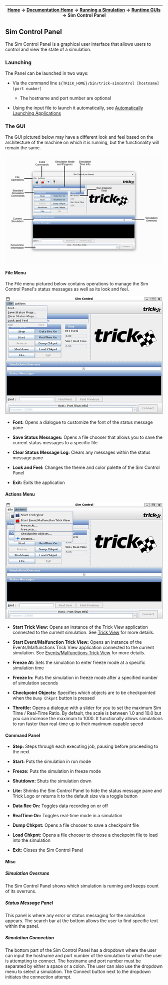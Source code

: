 | [Home](/trick) → [Documentation Home](../../Documentation-Home) → [Running a Simulation](../Running-a-Simulation) → [Runtime GUIs](Runtime-GUIs) → Sim Control Panel |
|------------------------------------------------------------------|

## Sim Control Panel

The Sim Control Panel is a graphical user interface that allows users to control and view the state of a simulation.

### Launching

The Panel can be launched in two ways:

- Via the command line `${TRICK_HOME}/bin/trick-simcontrol [hostname] [port number]` 
  - The hostname and port number are optional

- Using the input file to launch it automatically, see [Automatically Launching Applications](Runtime-GUIs#automatically-launching-applications)

### The GUI

The GUI pictured below may have a different look and feel based on the architecture of the machine on which it is running, but the functionality will remain the same.

![SimControlPanel](images/SimControlPanel.jpg)

#### File Menu

The File menu pictured below contains operations to manage the Sim Control Panel's status messages as well as its look and feel.

![SimControlPanel_File](images/SCP_File.jpg)

- **Font:** Opens a dialogue to customize the font of the status message pane

- **Save Status Messages:** Opens a file chooser that allows you to save the current status messages to a specific file

- **Clear Status Message Log:** Clears any messages within the status message pane

- **Look and Feel:** Changes the theme and color palette of the Sim Control Panel

- **Exit:** Exits the application

#### Actions Menu

![SimControlPanel_Actions](images/SCP_Actions.jpg)

- **Start Trick View:** Opens an instance of the Trick View application connected to the current simulation. See [Trick View](TrickView) for more details.

- **Start Event/Malfunction Trick View:** Opens an instance of the Events/Malfunctions Trick View application connected to the current simulation. See [Events/Malfunctions Trick View](MalfunctionsTrickView) for more details.

- **Freeze At:** Sets the simulation to enter freeze mode at a specific simulation time

- **Freeze In:** Puts the simulation in freeze mode after a specified number of simulation seconds

- **Checkpoint Objects:** Specifies which objects are to be checkpointed when the `Dump Chkpnt` button is pressed

- **Throttle:** Opens a dialogue with a slider for you to set the maximum Sim Time / Real-Time Ratio. By default, the scale is between 1.0 and 10.0 but you can increase the maximum to 1000. It functionally allows simulations to run faster than real-time up to their maximum capable speed

#### Command Panel

- **Step:** Steps through each executing job, pausing before proceeding to the next

- **Start:** Puts the simulation in run mode

- **Freeze:** Puts the simulation in freeze mode

- **Shutdown:** Shuts the simulation down

- **Lite:** Shrinks the Sim Control Panel to hide the status message pane and Trick Logo or returns it to the default size via a toggle button

- **Data Rec On:** Toggles data recording on or off

- **RealTime On:** Toggles real-time mode in a simulation

- **Dump Chkpnt:** Opens a file chooser to save a checkpoint file

- **Load Chkpnt:** Opens a file chooser to choose a checkpoint file to load into the simulation

- **Exit:** Closes the Sim Control Panel

#### Misc

##### Simulation Overruns
The Sim Control Panel shows which simulation is running and keeps count of its overruns.

##### Status Message Panel
This panel is where any error or status messaging for the simulation appears. The search bar at the bottom allows the user to find specific text within the panel.

##### Simulation Connection
The bottom part of the Sim Control Panel has a dropdown where the user can input the hostname and port number of the simulation to which the user is attempting to connect. The hostname and port number must be separated by either a space or a colon. The user can also use the dropdown menu to select a simulation. The Connect button next to the dropdown initiates the connection attempt. 
